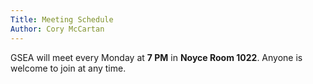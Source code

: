 ```yaml
---
Title: Meeting Schedule
Author: Cory McCartan
---
```


GSEA will meet every Monday at **7 PM** in **Noyce Room 1022**.  Anyone is
welcome to join at any time.

